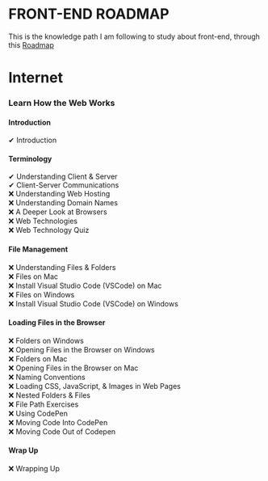 # FRONT-END ROADMAP
This is the knowledge path I am following to study about front-end, through this [Roadmap](https://roadmap.sh/frontend)

# Internet
### Learn How the Web Works
#### Introduction
✔ Introduction
#### Terminology
✔ Understanding Client & Server <br/>
✔ Client-Server Communications <br/>
❌ Understanding Web Hosting <br/>
❌ Understanding Domain Names <br/>
❌ A Deeper Look at Browsers <br/>
❌ Web Technologies <br/>
❌ Web Technology Quiz <br/>
#### File Management
❌ Understanding Files & Folders <br/>
❌ Files on Mac <br/>
❌ Install Visual Studio Code (VSCode) on Mac <br/>
❌ Files on Windows <br/>
❌ Install Visual Studio Code (VSCode) on Windows <br/>
#### Loading Files in the Browser
❌ Folders on Windows <br/>
❌ Opening Files in the Browser on Windows <br/>
❌ Folders on Mac <br/>
❌ Opening Files in the Browser on Mac <br/>
❌ Naming Conventions <br/>
❌ Loading CSS, JavaScript, & Images in Web Pages <br/>
❌ Nested Folders & Files <br/>
❌ File Path Exercises <br/>
❌ Using CodePen <br/>
❌ Moving Code Into CodePen <br/>
❌ Moving Code Out of Codepen <br/>
#### Wrap Up
❌ Wrapping Up <br/>
